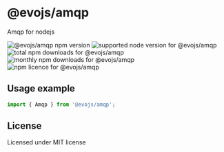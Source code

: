 # @evojs/amqp

Amqp for nodejs

![@evojs/amqp npm version](https://img.shields.io/npm/v/@evojs/amqp.svg) ![supported node version for @evojs/amqp](https://img.shields.io/node/v/@evojs/amqp.svg) ![total npm downloads for @evojs/amqp](https://img.shields.io/npm/dt/@evojs/amqp.svg) ![monthly npm downloads for @evojs/amqp](https://img.shields.io/npm/dm/@evojs/amqp.svg) ![npm licence for @evojs/amqp](https://img.shields.io/npm/l/@evojs/amqp.svg)

## Usage example

```typescript
import { Amqp } from '@evojs/amqp';
```

## License

Licensed under MIT license
